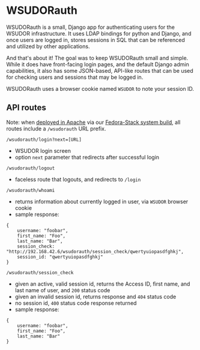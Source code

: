 # WSUDORauth
WSUDORauth is a small, Django app for authenticating users for the WSUDOR infrastructure.  It uses LDAP bindings for python and Django, and once users are logged in, stores sessions in SQL that can be referenced and utilized by other applications.  

And that's about it!  The goal was to keep WSUDORauth small and simple.  While it does have front-facing login pages, and the default Django admin capabilities, it also has some JSON-based, API-like routes that can be used for checking users and sessions that may be logged in.

WSUDORauth uses a browser cookie named `WSUDOR` to note your session ID.

## API routes

Note: when [deployed in Apache](https://github.com/WSULib/fedora-stack/blob/v2/install_scripts/wsudorauth.sh) via our [Fedora-Stack system build](https://github.com/WSULib/fedora-stack/tree/v2), all routes include a `/wsudorauth` URL prefix.

`/wsudorauth/login?next=[URL]`
  * WSUDOR login screen
  * option `next` parameter that redirects after successful login

`/wsudorauth/logout`
  * faceless route that logouts, and redirects to `/login`
  
`/wsudorauth/whoami`
  * returns information about currently logged in user, via `WSUDOR` browser cookie
  * sample response:<br>
  ```
  {
      username: "foobar",
      first_name: "Foo",
      last_name: "Bar",
      session_check: "http://192.168.42.6/wsudorauth/session_check/qwertyuiopasdfghkj",
      session_id: "qwertyuiopasdfghkj"
  }
  ```
  
`/wsudorauth/session_check`
  * given an active, valid session id, returns the Access ID, first name, and last name of user, and `200` status code
  * given an invalid session id, returns response and `404` status code
  * no session id, `400` status code response returned
  * sample response:<br>
  ```
  {
      username: "foobar",
      first_name: "Foo",
      last_name: "Bar"
  }
  ```
  